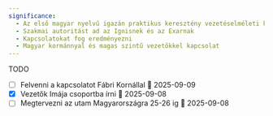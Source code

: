 ```yaml
---
significance:
  - Az első magyar nyelvű igazán praktikus keresztény vezetéselméleti könyv
  - Szakmai autoritást ad az Ignisnek és az Exarnak
  - Kapcsolatokat fog eredményezni
  - Magyar kormánnyal és magas szintű vezetőkkel kapcsolat
---
```


TODO
- [ ] Felvenni a kapcsolatot Fábri Kornállal 📅 2025-09-09 
- [x] Vezetők Imája csoportba írni 📅 2025-09-08
- [ ] Megtervezni az utam Magyarországra 25-26 ig 📅 2025-09-08 

